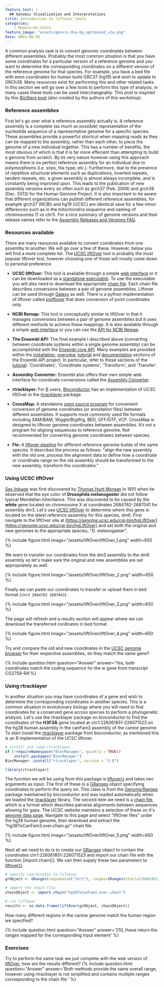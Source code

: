 ```yaml
---
feature_text: |
  ## Genomic Visualization and Interpretations
title: Introduction to liftover tools
categories:
    - Module-01-Intro
feature_image: "assets/genvis-dna-bg_optimized_v1a.png"
date: 0001-06-02
---
```


A common analysis task is to convert genomic coordinates between different assemblies. Probably the most common situation is that you have some coordinates for a particular version of a reference genome and you want to determine the corresponding coordinates on a different version of the reference genome for that species. For example, you have a bed file with exon coordinates for human build GRC37 (hg19) and wish to update to GRCh38. Many resources exist for performing this and other related tasks. In this section we will go over a few tools to perform this type of analysis, in many cases these tools can be used interchangeably. This post is inspired by this [BioStars post](https://www.biostars.org/p/65558/) (also created by the authors of this workshop).

### Reference assemblies
First let's go over what a reference assembly actually is. A reference assembly is a complete (as much as possible) representation of the nucleotide sequence of a representative genome for a specific species. These assemblies provide a powerful shortcut when mapping reads as they can be mapped to the assembly, rather than each other, to piece the genome of a new individual together. This has a number of benefits, the most obvious of which is that it is far more effecient than attempting to build a genome from scratch. By its very nature however using this approach means there is no perfect reference assembly for an individual due to polymorphisms (i.e. snps, hla-type, etc.). Furthermore, due to the presence of repetitive structural elements such as duplications, inverted repeats, tandem repeats, etc. a given assembly is almost always incomplete, and is constantly being improved upon. This leads to the publication of new assembly versions every so often such as grch37 (Feb. 2009) and grch38 (Dec. 2013) for the Human Genome Project. It is also important to be aware that different organizations can publish different reference assemblies, for example grch37 (NCBI) and hg19 (UCSC) are identical save for a few minor differences such as in the mitochondria sequence and naming of chromosomes (1 vs chr1). For a nice summary of genome versions and their release names refer to the [Assembly Releases and Versions FAQ](http://genome.ucsc.edu/FAQ/FAQreleases.html).

### Resources available
There are many resources available to convert coordinates from one assemlby to another. We will go over a few of these. However, below you will find a more complete list. The [UCSC liftOver](https://genome.ucsc.edu/cgi-bin/hgLiftOver) tool is probably the most popular liftover tool, however choosing one of these will mostly come down to personal preference.

* **UCSC liftOver:** This tool is available through a simple [web interface](http://genome.ucsc.edu/cgi-bin/hgLiftOver) or it can be downloaded as a [standalone executable](http://hgdownload.cse.ucsc.edu/admin/exe/). To use the executable you will also need to download the appropriate [chain file](http://hgdownload.cse.ucsc.edu/downloads.html#liftover). Each chain file describes conversions between a pair of genome assemblies. Liftover can be used through [Galaxy](https://usegalaxy.org/) as well. There is a python implementation of liftover called [pyliftover](https://pypi.python.org/pypi/pyliftover) that does conversion of point coordinates only.

* **NCBI Remap:** This tool is conceptually similar to liftOver in that it manages conversions between a pair of genome assemblies but it uses different methods to achieve these mappings. It is also available through a simple [web interface](http://www.ncbi.nlm.nih.gov/genome/tools/remap) or you can use the [API for NCBI Remap](http://www.ncbi.nlm.nih.gov/genome/tools/remap/docs/api).

* **The Ensembl API:** The final example I described above (converting between coordinate systems within a single genome assembly) can be accomplished with the [Ensembl core API](http://ensembl.org/info/docs/api/core/index.html#api). Many examples are provided within the [installation](http://ensembl.org/info/docs/api/api_installation.html), [overview](http://ensembl.org/info/docs/api/core/core_API_diagram.html), [tutorial](http://ensembl.org/info/docs/api/core/core_tutorial.html) and [documentation](http://ensembl.org/info/docs/Doxygen/core-api/index.html) sections of the Ensembl API project. In particular, refer to these sections of the [tutorial](http://ensembl.org/info/docs/api/core/core_tutorial.html): 'Coordinates', 'Coordinate systems', 'Transform', and 'Transfer'.

* **Assembly Converter:** Ensembl also offers their own simple web interface for coordinate conversions called the [Assembly Converter](https://www.ensembl.org/Homo_sapiens/Tools/AssemblyConverter?db=core).

* **rtracklayer:** For [R](http://cran.us.r-project.org/index.html) users, [Bioconductor](http://www.bioconductor.org/) has an implementation of UCSC liftOver in the [rtracklayer](http://bioconductor.org/packages/release/bioc/html/rtracklayer.html) package.

* **CrossMap:** A standalone [open source program](http://crossmap.sourceforge.net/) for convenient conversion of genome coordinates (or annotation files) between different assemblies. It supports most commonly used file formats including SAM/BAM, Wiggle/BigWig, BED, GFF/GTF, VCF. CrossMap is designed to liftover genome coordinates between assemblies. It’s not a program for aligning sequences to reference genome. Not recommended for converting genome coordinates between species.

* **Flo:** A [liftover pipeline](https://github.com/yeban/flo) for different reference genome builds of the same species. It describes the process as follows: "align the new assembly with the old one, process the alignment data to define how a coordinate or coordinate range on the old assembly should be transformed to the new assembly, transform the coordinates."

### Using UCSC liftOver
[Sex linkage](https://en.wikipedia.org/wiki/Sex_linkage) was first discovered by [Thomas Hunt Morgan](https://en.wikipedia.org/wiki/Thomas_Hunt_Morgan) in 1910 when he observed that the eye color of **Drosophila melanogaster** did not follow typical Mendelian inheritance. This was discovered to be caused by the **white** gene located on chromosome X at coordinates 2684762-2687041 for assembly dm3. Let's use [UCSC liftOver](https://genome.ucsc.edu/cgi-bin/hgLiftOver) to determine where this gene is located on the latest reference assembly for this species, dm6. First navigate to the liftOver site at  [https://genome.ucsc.edu/cgi-bin/hgLiftOver](https://genome.ucsc.edu/cgi-bin/hgLiftOver) and set both the original and new genomes to the appropriate species, "D. melanogaster".

{% include figure.html image="/assets/liftOver/liftOver_1.png" width=650 %}

We want to transfer our coordinates from the dm3 assembly to the dm6 assembly so let's make sure the original and new assemblies are set appropriately as well.

{% include figure.html image="/assets/liftOver/liftOver_2.png" width=650 %}

Finally we can paste our coordinates to transfer or upload them in bed format (`chrX 2684762 2687041`).

{% include figure.html image="/assets/liftOver/liftOver_3.png" width=650 %}

The page will refresh and a results section will appear where we can download the transferred cordinates in bed format.

{% include figure.html image="/assets/liftOver/liftOver_4.png" width=650 %}

Try and compare the old and new coordinates in the [UCSC genome browser]() for their respective assemblies, do they match the same gene?

{% include question.html question="Answer" answer='Yes, both coordinates match the coding sequence for the <i>w</i> gene from transcript CG2759-RA'%}

### Using rtracklayer
In another situation you may have coordinates of a gene and wish to determine the corresponding coordinates in another species. This is a common situation in evolutionary biology where you will need to find coordinates for a conserved gene across species to perform a phylogenetic analysis. Let's use the rtracklayer package on bioconductor to find the coordinates of the **H3F3A** gene located at chr1:226061851-226071523 on the hg38 human assembly in the canFam3 assembly of the canine genome. To start install the [rtracklayer](http://bioconductor.org/packages/release/bioc/html/rtracklayer.html) package from bioconductor, as mentioned this is an R implementation of the UCSC liftover.

```R
# install and load rtracklayer
if (!requireNamespace("BiocManager", quietly = TRUE))
    install.packages("BiocManager")
BiocManager::install("rtracklayer", version = "3.8")

library(rtracklayer)
```

The function we will be using from this package is [liftover()](https://www.rdocumentation.org/packages/rtracklayer/versions/1.32.1/topics/liftOver) and takes two arguments as input. The first of these is a [GRanges](https://www.rdocumentation.org/packages/GenomicRanges/versions/1.24.1/topics/GRanges-class) object specifying coordinates to perform the query on. This class is from the [GenomicRanges](https://www.rdocumentation.org/packages/GenomicRanges/versions/1.24.1) package maintained by bioconductor and was loaded automatically when we loaded the [rtracklayer](http://bioconductor.org/packages/release/bioc/html/rtracklayer.html) library. The second item we need is a [chain file](https://genome.ucsc.edu/goldenpath/help/chain.html), which is a format which describes pairwise alignments between sequences allowing for gaps. The UCSC website maintains a selection of these on it's [genome data page](http://hgdownload.soe.ucsc.edu/downloads.html). Navigate to this page and select "liftOver files" under the hg38 human genome, then download and extract the "hg38ToCanFam3.over.chain.gz" chain file.

{% include figure.html image="/assets/liftOver/liftOver_5.png" width=650 %}

Next all we need to do is to create our [GRanges](https://www.rdocumentation.org/packages/GenomicRanges/versions/1.24.1/topics/GRanges-class) object to contain the coordinates chr1:226061851-226071523 and import our chain file with the function [import.chain()]. We can then supply these two parameters to [liftover()](https://www.rdocumentation.org/packages/rtracklayer/versions/1.32.1/topics/liftOver).

```R
# specify coordinates to liftover
grObject <- GRanges(seqnames=c("chr1"), ranges=IRanges(start=226061851, end=226071523))

# import the chain file
chainObject <- import.chain("hg38ToCanFam3.over.chain")

# run liftOver
results <- as.data.frame(liftOver(grObject, chainObject))
```

How many different regions in the canine genome match the human region we specified?

{% include question.html question="Answer" answer='210, these return the ranges mapped for the corresponding input element' %}

### Exercises
Try to perform the same task we just complete with the web version of [liftOver](https://genome.ucsc.edu/cgi-bin/hgLiftOver), how are the results different?
{% include question.html question="Answer" answer='Both methods provide the same overall range, however using rtracklayer is not simplified and contains multiple ranges corresponding to the chain file.' %}
